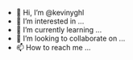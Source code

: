 - 👋 Hi, I’m @kevinyghl
- 👀 I’m interested in ...
- 🌱 I’m currently learning ...
- 💞️ I’m looking to collaborate on ...
- 📫 How to reach me ...

<!---
kevinyghl/kevinyghl is a ✨ special ✨ repository because its `README.md` (this file) appears on your GitHub profile.
You can click the Preview link to take a look at your changes.
--->
